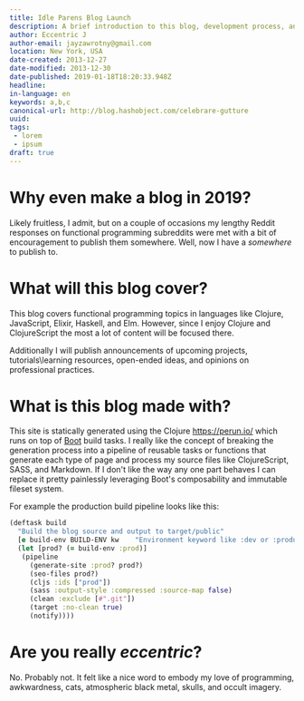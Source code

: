 ```yaml
---
title: Idle Parens Blog Launch
description: A brief introduction to this blog, development process, and goals.
author: Eccentric J
author-email: jayzawrotny@gmail.com
location: New York, USA
date-created: 2013-12-27
date-modified: 2013-12-30
date-published: 2019-01-18T18:20:33.948Z
headline:
in-language: en
keywords: a,b,c
canonical-url: http://blog.hashobject.com/celebrare-gutture
uuid:
tags:
 - lorem
 - ipsum
draft: true
---
```

# Why even make a blog in 2019?

Likely fruitless, I admit, but on a couple of occasions my lengthy Reddit responses on functional programming subreddits were met with a bit of  encouragement to publish them somewhere. Well, now I have a _somewhere_ to publish to.

# What will this blog cover?

This blog covers functional programming topics in languages like Clojure, JavaScript, Elixir, Haskell, and Elm. However, since I enjoy Clojure and ClojureScript the most a lot of content will be focused there.

Additionally I will publish announcements of upcoming projects, tutorials\learning resources, open-ended ideas, and opinions on professional practices.

# What is this blog made with?

This site is statically generated using the Clojure https://perun.io/ which runs on top of [Boot](https://github.com/boot-clj) build tasks. I really like the concept of breaking the generation process into a pipeline of reusable tasks or functions that generate each type of page and process my source files like ClojureScript, SASS, and Markdown. If I don't like the way any one part behaves I can replace it pretty painlessly leveraging Boot's composability and immutable fileset system.

For example the production build pipeline looks like this:

```clj
(deftask build
  "Build the blog source and output to target/public"
  [e build-env BUILD-ENV kw    "Environment keyword like :dev or :production"]
  (let [prod? (= build-env :prod)]
   (pipeline
     (generate-site :prod? prod?)
     (seo-files prod?)
     (cljs :ids ["prod"])
     (sass :output-style :compressed :source-map false)
     (clean :exclude [#".git"])
     (target :no-clean true)
     (notify))))
```

# Are you really _eccentric_?

No. Probably not. It felt like a nice word to embody my love of programming, awkwardness, cats, atmospheric black metal, skulls, and occult imagery.
